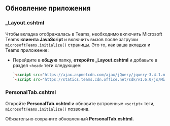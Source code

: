 ## <a name="update-your-application"></a>Обновление приложения

### <a name="_layoutcshtml"></a>_Layout.cshtml

Чтобы вкладка отображалась в Teams, необходимо включить Microsoft Teams **клиента JavaScript** и включить вызов после загрузки `microsoftTeams.initialize()` страницы. Это то, как ваша вкладка и Teams приложение:

- Перейдите в **общую** папку, **откройте _Layout.cshtml** и добавьте в раздел `<head>` теги следующее:

    ```html
    `<script src="https://ajax.aspnetcdn.com/ajax/jQuery/jquery-3.4.1.min.js"></script>`
    `<script src="https://statics.teams.cdn.office.net/sdk/v1.6.0/js/MicrosoftTeams.min.js"></script>`
    ```

### <a name="personaltabcshtml"></a>PersonalTab.cshtml

Откройте **PersonalTab.cshtml** и обновите встроенные `<script>` теги, `microsoftTeams.initialize()` позвонив.

Обязательно сохраните обновленный **PersonalTab.cshtml.**
